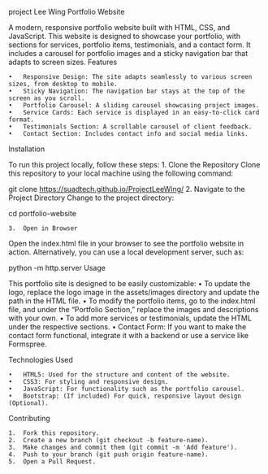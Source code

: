 project Lee Wing
Portfolio Website

A modern, responsive portfolio website built with HTML, CSS, and JavaScript. This website is designed to showcase your portfolio, with sections for services, portfolio items, testimonials, and a contact form. It includes a carousel for portfolio images and a sticky navigation bar that adapts to screen sizes.
Features

	•	Responsive Design: The site adapts seamlessly to various screen sizes, from desktop to mobile.
	•	Sticky Navigation: The navigation bar stays at the top of the screen as you scroll.
	•	Portfolio Carousel: A sliding carousel showcasing project images.
	•	Service Cards: Each service is displayed in an easy-to-click card format.
	•	Testimonials Section: A scrollable carousel of client feedback.
	•	Contact Section: Includes contact info and social media links.
Installation

To run this project locally, follow these steps:
	1.	Clone the Repository
Clone this repository to your local machine using the following command:

git clone https://suadtech.github.io/ProjectLeeWing/
2.	Navigate to the Project Directory
Change to the project directory:

cd portfolio-website


	3.	Open in Browser
Open the index.html file in your browser to see the portfolio website in action.
Alternatively, you can use a local development server, such as:

python -m http.server
Usage

This portfolio site is designed to be easily customizable:
	•	To update the logo, replace the logo image in the assets/images directory and update the path in the HTML file.
	•	To modify the portfolio items, go to the index.html file, and under the “Portfolio Section,” replace the images and descriptions with your own.
	•	To add more services or testimonials, update the HTML under the respective sections.
	•	Contact Form: If you want to make the contact form functional, integrate it with a backend or use a service like Formspree.

Technologies Used

	•	HTML5: Used for the structure and content of the website.
	•	CSS3: For styling and responsive design.
	•	JavaScript: For functionality such as the portfolio carousel.
	•	Bootstrap: (If included) For quick, responsive layout design (Optional).
Contributing

	1.	Fork this repository.
	2.	Create a new branch (git checkout -b feature-name).
	3.	Make changes and commit them (git commit -m 'Add feature').
	4.	Push to your branch (git push origin feature-name).
	5.	Open a Pull Request.

